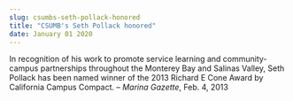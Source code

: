 ```yaml
---
slug: csumbs-seth-pollack-honored
title: "CSUMB's Seth Pollack honored"
date: January 01 2020
---
```


<p>In recognition of his work to promote service learning and community-campus partnerships throughout the Monterey Bay and Salinas Valley, Seth Pollack has been named winner of the 2013 Richard E Cone Award by California Campus Compact. – <em>Marina Gazette</em>, Feb. 4, 2013
</p>
